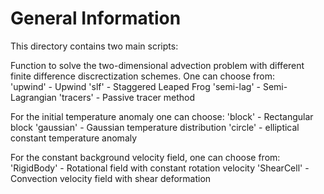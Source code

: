 # General Information

This directory contains two main scripts: 



Function to solve the two-dimensional advection problem with different
finite difference discrectization schemes. One can choose from:       
    'upwind'    - Upwind
    'slf'       - Staggered Leaped Frog
   'semi-lag'  - Semi-Lagrangian
   'tracers'   - Passive tracer method

 For the initial temperature anomaly one can choose:
   'block'     - Rectangular block
   'gaussian'  - Gaussian temperature distribution
   'circle'    - elliptical constant temperature anomaly

 For the constant background velocity field, one can choose from:
   'RigidBody' - Rotational field with constant rotation velocity
   'ShearCell' - Convection velocity field with shear deformation

